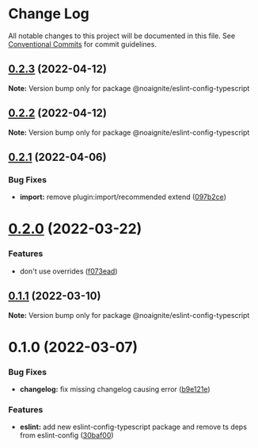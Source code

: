 # Change Log

All notable changes to this project will be documented in this file.
See [Conventional Commits](https://conventionalcommits.org) for commit guidelines.

## [0.2.3](https://github.com/noaignite/accelerator/compare/@noaignite/eslint-config-typescript@0.2.2...@noaignite/eslint-config-typescript@0.2.3) (2022-04-12)

**Note:** Version bump only for package @noaignite/eslint-config-typescript





## [0.2.2](https://github.com/noaignite/accelerator/compare/@noaignite/eslint-config-typescript@0.2.1...@noaignite/eslint-config-typescript@0.2.2) (2022-04-12)

**Note:** Version bump only for package @noaignite/eslint-config-typescript





## [0.2.1](https://github.com/noaignite/accelerator/compare/@noaignite/eslint-config-typescript@0.2.0...@noaignite/eslint-config-typescript@0.2.1) (2022-04-06)


### Bug Fixes

* **import:** remove plugin:import/recommended extend ([097b2ce](https://github.com/noaignite/accelerator/commit/097b2cebb504c2c05a3b678d54b4ecea9938273a))





# [0.2.0](https://github.com/noaignite/accelerator/compare/@noaignite/eslint-config-typescript@0.1.1...@noaignite/eslint-config-typescript@0.2.0) (2022-03-22)


### Features

* don't use overrides ([f073ead](https://github.com/noaignite/accelerator/commit/f073ead3523d9213b5e54d547b36a012ebdd390c))





## [0.1.1](https://github.com/noaignite/accelerator/compare/@noaignite/eslint-config-typescript@0.1.0...@noaignite/eslint-config-typescript@0.1.1) (2022-03-10)

**Note:** Version bump only for package @noaignite/eslint-config-typescript





# 0.1.0 (2022-03-07)


### Bug Fixes

* **changelog:** fix missing changelog causing error ([b9e121e](https://github.com/noaignite/accelerator/commit/b9e121e0e17189a693e08e42186fd98b247b36d7))


### Features

* **eslint:** add new eslint-config-typescript package and remove ts deps from eslint-config ([30baf00](https://github.com/noaignite/accelerator/commit/30baf002a0b9fdb8a5f6cb4b6abf2d578aeab991))
